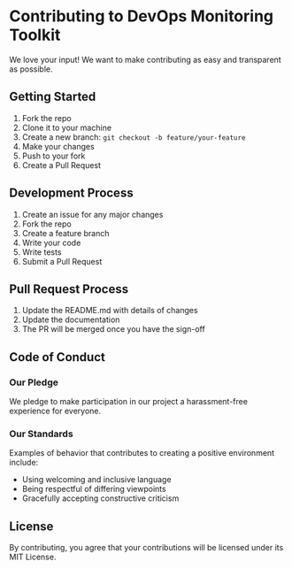 # Contributing to DevOps Monitoring Toolkit

We love your input! We want to make contributing as easy and transparent as possible.

## Getting Started

1. Fork the repo
2. Clone it to your machine
3. Create a new branch: `git checkout -b feature/your-feature`
4. Make your changes
5. Push to your fork
6. Create a Pull Request

## Development Process

1. Create an issue for any major changes
2. Fork the repo
3. Create a feature branch
4. Write your code
5. Write tests
6. Submit a Pull Request

## Pull Request Process

1. Update the README.md with details of changes
2. Update the documentation
3. The PR will be merged once you have the sign-off

## Code of Conduct

### Our Pledge

We pledge to make participation in our project a harassment-free experience for everyone.

### Our Standards

Examples of behavior that contributes to creating a positive environment include:
* Using welcoming and inclusive language
* Being respectful of differing viewpoints
* Gracefully accepting constructive criticism

## License

By contributing, you agree that your contributions will be licensed under its MIT License.
